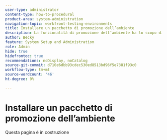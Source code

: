 ```yaml
---
user-type: administrator
content-type: how-to-procedural
product-area: system-administration
navigation-topic: workfront-testing-environments
title: Installare un pacchetto di promozione dell’ambiente
description: La funzionalità di promozione dell’ambiente ha lo scopo di consentire lo spostamento di oggetti correlati alla configurazione da un ambiente all’altro. Scopri come installare un pacchetto di promozione dell’ambiente in un nuovo ambiente.
author: Becky
feature: System Setup and Administration
role: Admin
hide: true
hidefromtoc: true
recommendations: noDisplay, noCatalog
source-git-commit: d710e6dbb93cdec530ed8513bd96f5e7381f93c0
workflow-type: tm+mt
source-wordcount: '46'
ht-degree: 0%

---
```


# Installare un pacchetto di promozione dell’ambiente

Questa pagina è in costruzione

<!--

## Mapping

<!--How does one get to the mapping page?--

<!--Also show how to tell you're installing it in the right place (note 3 on slide 3)--

Each object in the package is shown in the left navigation, and as a card on the page.

Each card displays the object and its <!--fields? properties? sub-objects>--. You can determine how these <!--???--s will move to the new environment. 

* Create new <!--does this mean you can have multiples?--
* Use existing
* Overwrite existing
* Do not use

You can revert to the default mapping by clicking **Reset to default mapping**.

If you select Do not use, an error message will appear detailing how this choice will affect other objects or fields.
If you select Create new, you will need to change the value <!--of what?--

## Collisions

A collision occurs when <!--???--.

In Workfront, a potential collision is marked with a blue dot. You can select 

You can select whether to show all package contents, or collisions only.
-->

